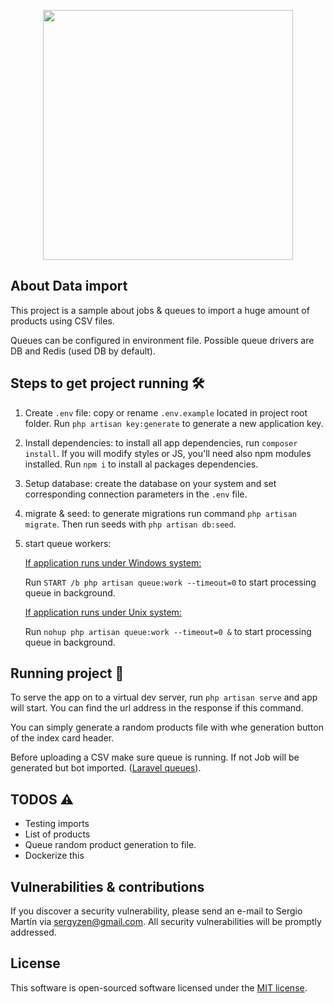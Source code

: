 <p align="center"><img src="https://res.cloudinary.com/dtfbvvkyp/image/upload/v1566331377/laravel-logolockup-cmyk-red.svg" width="400"></p>



## About Data import

This project is a sample about jobs & queues to import a huge amount of products using CSV files.

Queues can be configured in environment file. Possible queue drivers are DB and Redis (used DB by default).

##  Steps to get project running 🛠

1. Create `.env` file: copy or rename `.env.example` located in project root folder. Run `php artisan key:generate` 
to generate a new application key.

2. Install dependencies: to install all app dependencies, run `composer install`.
If you will modify styles or JS, you'll need also npm modules installed. Run `npm i` to install al packages dependencies.

3. Setup database: create the database on your system and set corresponding connection parameters in the `.env` file.

4. migrate & seed: to generate migrations run command `php artisan migrate`. Then run seeds with `php artisan db:seed`.

5. start queue workers:

    <ins>If application runs under Windows system:</ins>
    
    Run `START /b php artisan queue:work --timeout=0` to start processing queue in background.
    
    <ins>If application runs under Unix system:</ins>
    
    Run ``nohup php artisan queue:work --timeout=0 &`` to start processing queue in background.

## Running project 🚀

To serve the app on to a virtual dev server, run `php artisan serve` and app will start. 
You can find the url address in the response if this command.

You can simply generate a random products file with whe generation button of the index card header.

Before uploading a CSV make sure queue is running. If not Job will be generated but bot imported.
([Laravel queues](https://laravel.com/docs/7.x/queues)).

## TODOS ⚠
- Testing imports
- List of products
- Queue random product generation to file.
- Dockerize this

## Vulnerabilities & contributions

If you discover a security vulnerability, please send an e-mail to Sergio Martín via [sergyzen@gmail.com](mailto:sergyzen@gmail.com). 
All security vulnerabilities will be promptly addressed.

## License

This software is open-sourced software licensed under the [MIT license](https://opensource.org/licenses/MIT).
